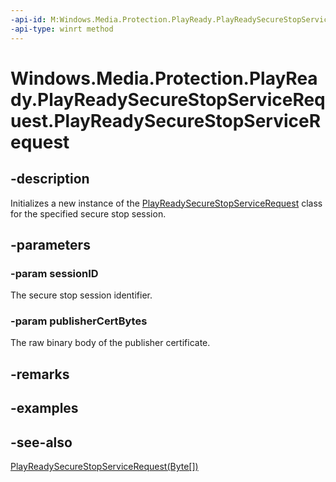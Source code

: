 ```yaml
---
-api-id: M:Windows.Media.Protection.PlayReady.PlayReadySecureStopServiceRequest.#ctor(System.Guid,System.Byte[])
-api-type: winrt method
---
```


<!-- Method syntax
public PlayReadySecureStopServiceRequest(System.Guid sessionID, System.Byte[] publisherCertBytes)
-->

# Windows.Media.Protection.PlayReady.PlayReadySecureStopServiceRequest.PlayReadySecureStopServiceRequest

## -description
Initializes a new instance of the [PlayReadySecureStopServiceRequest](playreadysecurestopservicerequest.md) class for the specified secure stop session.

## -parameters
### -param sessionID
The secure stop session identifier.

### -param publisherCertBytes
The raw binary body of the publisher certificate.

## -remarks

## -examples

## -see-also
[PlayReadySecureStopServiceRequest(Byte\[\])](/uwp/api/windows.media.protection.playready.playreadysecurestopservicerequest.-ctor#windows-media-protection-playready-playreadysecurestopservicerequest-ctor(system-byte()))